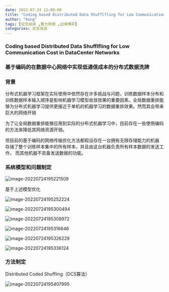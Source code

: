 ```yaml
---
date: 2022-07-24 12:00:00
title: "Coding based Distributed Data Shufflfling for Low Communication Cost in DataCenter Networks"
author: "kong"
tags: [论文阅读 ,算力网络 ,边缘博弈]
categories: 论文阅读
---
```


### Coding based Distributed Data Shufflfling for Low Communication Cost in DataCenter Networks

### 基于编码的在数据中心网络中实现低通信成本的分布式数据洗牌



### 背景

分布式机器学习框架在实际使用中依然存在许多挑战与问题，训练数据样本分布和训练数据样本输入顺序是影响机器学习模型收敛效果的重要因素。全局数据重排能够为分布式机器学习提供更接近于单机的机器学习的数据重排效果。然而其会带来巨大的网络开销

为了让全局数据重排能够应用到实际的分布式机器学习中，目前存在一些使用编码的方法来降低其网络资源开销。

但目前的基于编码的网络传输优化方法都假设存在一台拥有无限存储能力的机器
存储了整个训练样本集中的所有样本，并且由这台机器负责所有样本数据的发送工作，
而其他机器不具备发送数据的功能。

### 系统模型和问题制定



![image-20220724195221509](https://cdn.jsdelivr.net/gh/Kong-PR/Typora-picture@latest/img/image-20220724195221509.png)

基于上述模型优化



![image-20220724195252224](https://cdn.jsdelivr.net/gh/Kong-PR/Typora-picture@latest/img/image-20220724195252224.png)

![image-20220724195300494](https://cdn.jsdelivr.net/gh/Kong-PR/Typora-picture@latest/img/image-20220724195300494.png)

![image-20220724195308972](https://cdn.jsdelivr.net/gh/Kong-PR/Typora-picture@latest/img/image-20220724195308972.png)

![image-20220724195316646](https://cdn.jsdelivr.net/gh/Kong-PR/Typora-picture@latest/img/image-20220724195316646.png)

![image-20220724195326229](https://cdn.jsdelivr.net/gh/Kong-PR/Typora-picture@latest/img/image-20220724195326229.png)

![image-20220724195336124](https://cdn.jsdelivr.net/gh/Kong-PR/Typora-picture@latest/img/image-20220724195336124.png)





### 方法制定

Distributed Coded Shuffling（DCS算法）

![image-20220724195407995](https://cdn.jsdelivr.net/gh/Kong-PR/Typora-picture@latest/img/image-20220724195407995.png)

